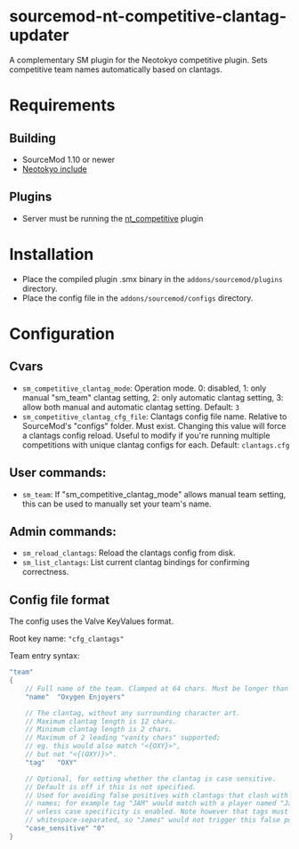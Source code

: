 # sourcemod-nt-competitive-clantag-updater
A complementary SM plugin for the Neotokyo competitive plugin. Sets competitive team names automatically based on clantags.

# Requirements

## Building
* SourceMod 1.10 or newer
* [Neotokyo include](https://github.com/softashell/sourcemod-nt-include/blob/master/scripting/include/neotokyo.inc)

## Plugins
* Server must be running the [nt_competitive](https://github.com/Rainyan/sourcemod-nt-competitive) plugin

# Installation
* Place the compiled plugin .smx binary in the `addons/sourcemod/plugins` directory.
* Place the config file in the `addons/sourcemod/configs` directory.

# Configuration

## Cvars
* `sm_competitive_clantag_mode`: Operation mode. 0: disabled, 1: only manual "sm_team" clantag setting, 2: only automatic clantag setting, 3: allow both manual and automatic clantag setting. Default: `3`
* `sm_competitive_clantag_cfg_file`: Clantags config file name. Relative to SourceMod's "configs" folder. Must exist. Changing this value will force a clantags config reload. Useful to modify if you're running multiple competitions with unique clantag configs for each. Default: `clantags.cfg`

## User commands:
* `sm_team`: If "sm_competitive_clantag_mode" allows manual team setting, this can be used to manually set your team's name.

## Admin commands:
* `sm_reload_clantags`: Reload the clantags config from disk.
* `sm_list_clantags`: List current clantag bindings for confirming correctness.

## Config file format
The config uses the Valve KeyValues format.

Root key name: `"cfg_clantags"`

Team entry syntax:
```c
"team"
{
	// Full name of the team. Clamped at 64 chars. Must be longer than 0 chars.
	"name"	"Oxygen Enjoyers"

	// The clantag, without any surrounding character art.
	// Maximum clantag length is 12 chars.
	// Minimum clantag length is 2 chars.
	// Maximum of 2 leading "vanity chars" supported;
	// eg. this would also match "<{OXY}>",
	// but not "<{(OXY)}>".
	"tag"	"OXY"

	// Optional, for setting whether the clantag is case sensitive.
	// Default is off if this is not specified.
	// Used for avoiding false positives with clantags that clash with common player
	// names; for example tag "JAM" would match with a player named "Jam Lover",
	// unless case specificity is enabled. Note however that tags must be
	// whitespace-separated, so "James" would not trigger this false positive.
	"case_sensitive" "0"
}
```
